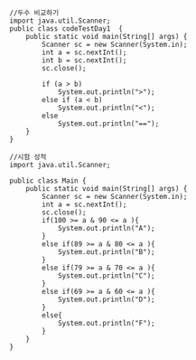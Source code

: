 <pre><code>//두수 비교하기
import java.util.Scanner;
public class codeTestDay1  {
    public static void main(String[] args) {
		Scanner sc = new Scanner(System.in);
		int a = sc.nextInt();
		int b = sc.nextInt();
		sc.close();
		
		if (a > b)
			System.out.println(">");
		else if (a < b)
			System.out.println("<");
		else
			System.out.println("==");
	}
}</code></pre>

<pre><code>//시험 성적
import java.util.Scanner;

public class Main {
    public static void main(String[] args) {
		Scanner sc = new Scanner(System.in);
		int a = sc.nextInt();
		sc.close();
		if(100 >= a & 90 <= a ){
			System.out.println("A");
		}
		else if(89 >= a & 80 <= a ){
			System.out.println("B");
		}
		else if(79 >= a & 70 <= a ){
			System.out.println("C");
		}
		else if(69 >= a & 60 <= a ){
			System.out.println("D");
		}
		else{
			System.out.println("F");
		}
	}
}</code></pre>